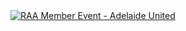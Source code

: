 <!-- RAA Member Event - Adelaide United -->
<a href="https://www.youtube.com/watch?v=4UcfECYbDYQ&index=1&list=PL1eC1aP-LYNg2ya1ywPj0pipd0y2EWGEl">
<picture>
	<source media="(prefers-color-scheme: dark)" srcset="https://ytcards.demolab.com/?id=4UcfECYbDYQ&title=RAA+Member+Event+-+Adelaide+United&background_color=%230d1117&title_color=%23ffffff&stats_color=%23dedede&max_title_lines=2&width=250&border_radius=5&duration=123">
	<img src="https://ytcards.demolab.com/?id=4UcfECYbDYQ&title=RAA+Member+Event+-+Adelaide+United&background_color=%23ffffff&title_color=%2324292f&stats_color=%2357606a&max_title_lines=2&width=250&border_radius=5&duration=123" alt="RAA Member Event - Adelaide United" title="RAA Member Event - Adelaide United">
</picture>
</a>
